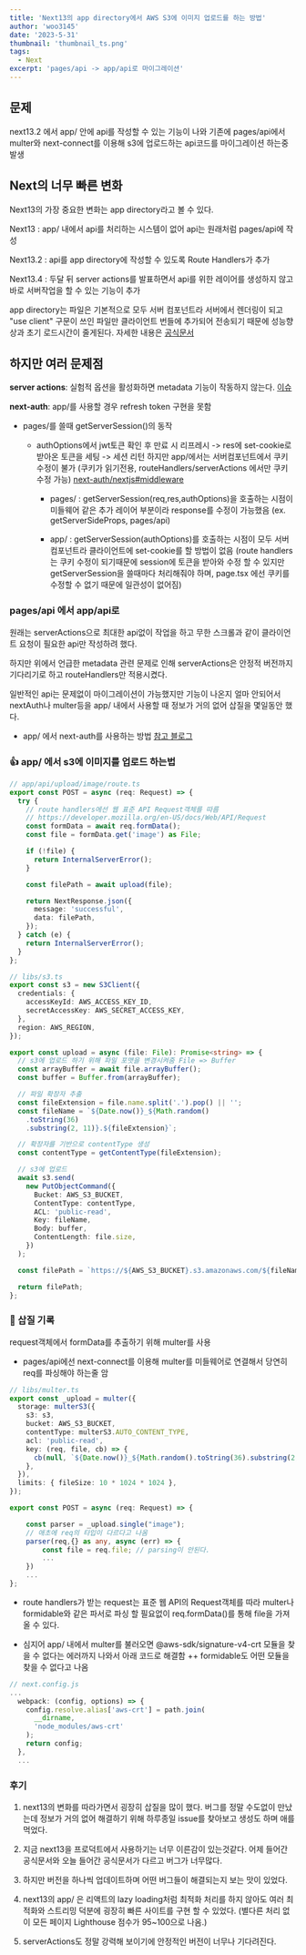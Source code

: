 ```yaml
---
title: 'Next13의 app directory에서 AWS S3에 이미지 업로드를 하는 방법'
author: 'woo3145'
date: '2023-5-31'
thumbnail: 'thumbnail_ts.png'
tags:
  - Next
excerpt: 'pages/api -> app/api로 마이그레이션'
---
```


## 문제

next13.2 에서 app/ 안에 api를 작성할 수 있는 기능이 나와
기존에 pages/api에서 multer와 next-connect를 이용해 s3에 업로드하는 api코드를 마이그레이션 하는중 발생

## Next의 너무 빠른 변화

Next13의 가장 중요한 변화는 app directory라고 볼 수 있다.

Next13 : app/ 내에서 api를 처리하는 시스템이 없어 api는 원래처럼 pages/api에 작성

Next13.2 : api를 app directory에 작성할 수 있도록 Route Handlers가 추가

Next13.4 : 두달 뒤 server actions를 발표하면서 api를 위한 레이어를 생성하지 않고 바로 서버작업을 할 수 있는 기능이 추가

app directory는 파일은 기본적으로 모두 서버 컴포넌트라 서버에서 렌더링이 되고 "use client" 구문이 쓰인 파일만 클라이언트 번들에 추가되어 전송되기 때문에 성능향상과 초기 로드시간이 줄게된다.
자세한 내용은 [공식문서](https://nextjs.org/docs)

## 하지만 여러 문제점

**server actions**: 실험적 옵션을 활성화하면 metadata 기능이 작동하지 않는다.
[이슈](https://github.com/vercel/next.js/issues/49679)

**next-auth**: app/를 사용할 경우 refresh token 구현을 못함

- pages/를 쓸때 getServerSession()의 동작

  - authOptions에서 jwt토큰 확인 후 만료 시 리프레시 -> res에 set-cookie로 받아온 토큰을 세팅 -> 세션 리턴
    하지만 app/에서는 서버컴포넌트에서 쿠키 수정이 불가 (쿠키가 읽기전용, routeHandlers/serverActions 에서만 쿠키 수정 가능)
    [next-auth/nextjs#middleware](https://next-auth.js.org/configuration/nextjs#middleware)

    - pages/ : getServerSession(req,res,authOptions)을 호출하는 시점이 미들웨어 같은 추가 레이어 부분이라 response를 수정이 가능했음 (ex. getServerSideProps, pages/api)

    - app/ : getServerSession(authOptions)를 호출하는 시점이 모두 서버 컴포넌트라 클라이언트에 set-cookie를 할 방법이 없음 (route handlers는 쿠키 수정이 되기때문에 session에 토큰을 받아와 수정 할 수 있지만 getServerSession을 쓸때마다 처리해줘야 하며, page.tsx 에선 쿠키를 수정할 수 없기 때문에 일관성이 없어짐)

### pages/api 에서 app/api로

원래는 serverActions으로 최대한 api없이 작업을 하고 무한 스크롤과 같이 클라이언트 요청이 필요한 api만 작성하려 했다.

하지만 위에서 언급한 metadata 관련 문제로 인해 serverActions은 안정적 버전까지 기다리기로 하고 routeHandlers만 적용시켰다.

일반적인 api는 문제없이 마이그레이션이 가능했지만 기능이 나온지 얼마 안되어서 nextAuth나 multer등을 app/ 내에서 사용할 때 정보가 거의 없어 삽질을 몇일동안 했다.

- app/ 에서 next-auth를 사용하는 방법 [참고 블로그](https://codevoweb.com/setup-and-use-nextauth-in-nextjs-13-app-directory/)

### 👍 app/ 에서 s3에 이미지를 업로드 하는법

```ts
// app/api/upload/image/route.ts
export const POST = async (req: Request) => {
  try {
    // route handlers에선 웹 표준 API Request객체를 따름
    // https://developer.mozilla.org/en-US/docs/Web/API/Request
    const formData = await req.formData();
    const file = formData.get('image') as File;

    if (!file) {
      return InternalServerError();
    }

    const filePath = await upload(file);

    return NextResponse.json({
      message: 'successful',
      data: filePath,
    });
  } catch (e) {
    return InternalServerError();
  }
};

// libs/s3.ts
export const s3 = new S3Client({
  credentials: {
    accessKeyId: AWS_ACCESS_KEY_ID,
    secretAccessKey: AWS_SECRET_ACCESS_KEY,
  },
  region: AWS_REGION,
});

export const upload = async (file: File): Promise<string> => {
  // s3에 업로드 하기 위해 파일 포맷을 변경시켜줌 File => Buffer
  const arrayBuffer = await file.arrayBuffer();
  const buffer = Buffer.from(arrayBuffer);

  // 파일 확장자 추출
  const fileExtension = file.name.split('.').pop() || '';
  const fileName = `${Date.now()}_${Math.random()
    .toString(36)
    .substring(2, 11)}.${fileExtension}`;

  // 확장자를 기반으로 contentType 생성
  const contentType = getContentType(fileExtension);

  // s3에 업로드
  await s3.send(
    new PutObjectCommand({
      Bucket: AWS_S3_BUCKET,
      ContentType: contentType,
      ACL: 'public-read',
      Key: fileName,
      Body: buffer,
      ContentLength: file.size,
    })
  );

  const filePath = `https://${AWS_S3_BUCKET}.s3.amazonaws.com/${fileName}`;

  return filePath;
};
```

### 🔧 삽질 기록

request객체에서 formData를 추출하기 위해 multer를 사용

- pages/api에선 next-connect를 이용해 multer를 미들웨어로 연결해서 당연히 req를 파싱해야 하는줄 암

```ts
// libs/multer.ts
export const _upload = multer({
  storage: multerS3({
    s3: s3,
    bucket: AWS_S3_BUCKET,
    contentType: multerS3.AUTO_CONTENT_TYPE,
    acl: 'public-read',
    key: (req, file, cb) => {
      cb(null, `${Date.now()}_${Math.random().toString(36).substring(2, 11)}`);
    },
  }),
  limits: { fileSize: 10 * 1024 * 1024 },
});

export const POST = async (req: Request) => {

    const parser = _upload.single("image");
    // 애초에 req의 타입이 다르다고 나옴
    parser(req,{} as any, async (err) => {
        const file = req.file; // parsing이 안된다.
        ...
    })
    ...
};
```

- route handlers가 받는 request는 표준 웹 API의 Request객체를 따라 multer나 formidable와 같은 파서로 파싱 할 필요없이 req.formData()를 통해 file을 가져올 수 있다.

- 심지어 app/ 내에서 multer를 불러오면 @aws-sdk/signature-v4-crt 모듈을 찾을 수 없다는 에러까지 나와서 아래 코드로 해결함
  ++ formidable도 어떤 모듈을 찾을 수 없다고 나옴

```ts
// next.config.js
...
  webpack: (config, options) => {
    config.resolve.alias['aws-crt'] = path.join(
      __dirname,
      'node_modules/aws-crt'
    );
    return config;
  },
  ...
```

### 후기

1. next13의 변화를 따라가면서 굉장히 삽질을 많이 했다. 버그를 정말 수도없이 만났는데 정보가 거의 없어 해결하기 위해 하루종일 issue를 찾아보고 생성도 하며 애를 먹었다.

2. 지금 next13을 프로덕트에서 사용하기는 너무 이른감이 있는것같다. 어제 들어간 공식문서와 오늘 들어간 공식문서가 다르고 버그가 너무많다.

3. 하지만 버전을 하나씩 업데이트하며 어떤 버그들이 해결되는지 보는 맛이 있었다.

4. next13의 app/ 은 리액트의 lazy loading처럼 최적화 처리를 하지 않아도 여러 최적화와 스트리밍 덕분에 굉장히 빠른 사이트를 구현 할 수 있었다. (별다른 처리 없이 모든 페이지 Lighthouse 점수가 95~100으로 나옴.)

5. serverActions도 정말 강력해 보이기에 안정적인 버전이 너무나 기다려진다.
